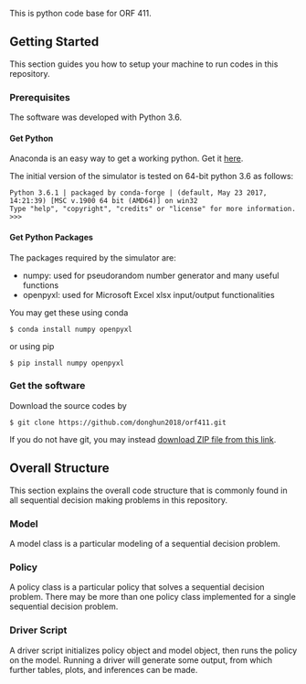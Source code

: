 This is python code base for ORF 411.

## Getting Started

This section guides you how to setup your machine to run codes in this repository.

### Prerequisites

The software was developed with Python 3.6.

#### Get Python

Anaconda is an easy way to get a working python.
Get it [here](https://www.anaconda.com/download/).

The initial version of the simulator is tested on 64-bit python 3.6 as follows:

```
Python 3.6.1 | packaged by conda-forge | (default, May 23 2017, 14:21:39) [MSC v.1900 64 bit (AMD64)] on win32
Type "help", "copyright", "credits" or "license" for more information.
>>>
```

#### Get Python Packages

The packages required by the simulator are:

- numpy: used for pseudorandom number generator and many useful functions
- openpyxl: used for Microsoft Excel xlsx input/output functionalities

You may get these using conda

```
$ conda install numpy openpyxl
```

or using pip

```
$ pip install numpy openpyxl
```

### Get the software

Download the source codes by

```
$ git clone https://github.com/donghun2018/orf411.git
```

If you do not have git, you may instead [download ZIP file from this link](https://github.com/donghun2018/orf411/archive/master.zip).


## Overall Structure

This section explains the overall code structure that is commonly found in all sequential decision making problems in this repository.

### Model

A model class is a particular modeling of a sequential decision problem.

### Policy

A policy class is a particular policy that solves a sequential decision problem.
There may be more than one policy class implemented for a single sequential decision problem.

### Driver Script

A driver script initializes policy object and model object, then runs the policy on the model.
Running a driver will generate some output, from which further tables, plots, and inferences can be made.
